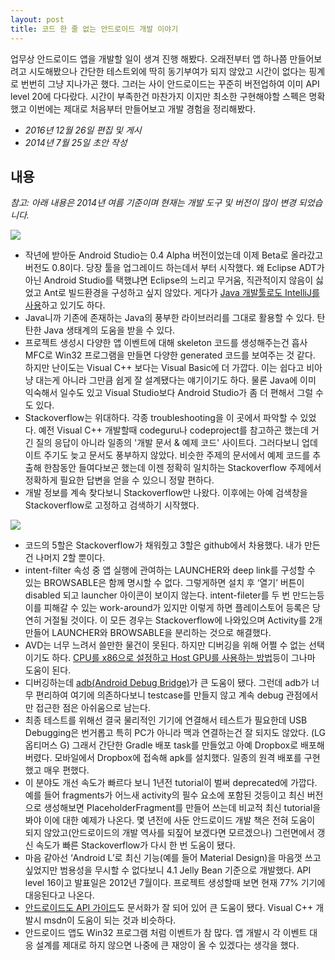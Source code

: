 ```yaml
---
layout: post
title: 코드 한 줄 없는 안드로이드 개발 이야기
---
```


<div class="message">
업무상 안드로이드 앱을 개발할 일이 생겨 진행 해봤다. 오래전부터 앱 하나쯤 만들어보려고 시도해봤으나 간단한 테스트외에 딱히 동기부여가 되지 않았고 시간이 없다는 핑계로 번번히 그냥 지나가곤 했다. 그러는 사이 안드로이드는 꾸준히 버전업하여 이미 API level 20에 다다랐다. 시간이 부족한건 마찬가지 이지만 최소한 구현해야할 스펙은 명확했고 이번에는 제대로 처음부터 만들어보고 개발 경험을 정리해봤다.
</div>

- *2016년 12월 26일 편집 및 게시*
- *2014년 7월 25일 초안 작성*

## 내용

*참고: 아래 내용은 2014년 여름 기준이며 현재는 개발 도구 및 버전이 많이 변경 되었습니다.*

<img src="https://31.media.tumblr.com/80af5408aa9b6ce288937cde4e54247a/tumblr_inline_n98vm0WqsZ1qzgoac.jpg" />

- 작년에 받아둔 Android Studio는 0.4 Alpha 버전이었는데 이제 Beta로 올라갔고 버전도 0.8이다. 당장 툴을 업그레이드 하는데서 부터 시작했다. 왜 Eclipse ADT가 아닌 Android Studio를 택했냐면 Eclipse의 느리고 무거움, 직관적이지 않음이 싫었고 Ant로 빌드환경을 구성하고 싶지 않았다. 게다가 [Java 개발툴로도 IntelliJ를 사용][1]하고 있기도 하다.
- Java니까 기존에 존재하는 Java의 풍부한 라이브러리를 그대로 활용할 수 있다. 탄탄한 Java 생태계의 도움을 받을 수 있다.
- 프로젝트 생성시 다양한 앱 이벤트에 대해 skeleton 코드를 생성해주는건 흡사 MFC로 Win32 프로그램을 만들면 다양한 generated 코드를 보여주는 것 같다. 하지만 난이도는 Visual C++ 보다는 Visual Basic에 더 가깝다. 이는 쉽다고 비아냥 대는게 아니라 그만큼 쉽게 잘 설계됐다는 얘기이기도 하다. 물론 Java에 이미 익숙해서 일수도 있고 Visual Studio보다 Android Studio가 좀 더 편해서 그럴 수도 있다.
- Stackoverflow는 위대하다. 각종 troubleshooting을 이 곳에서 파악할 수 있었다. 예전 Visual C++ 개발할때 codeguru나 codeproject를 참고하곤 했는데 거긴 질의 응답이 아니라 일종의 '개발 문서 & 예제 코드' 사이트다. 그러다보니 업데이트 주기도 늦고 문서도 풍부하지 않았다. 비슷한 주제의 문서에서 예제 코드를 추출해 한참동안 들여다보곤 했는데 이젠 정확히 일치하는 Stackoverflow 주제에서 정확하게 필요한 답변을 얻을 수 있으니 정말 편하다.
- 개발 정보를 계속 찾다보니 Stackoverflow만 나왔다. 이후에는 아예 검색창을 Stackoverflow로 고정하고 검색하기 시작했다.

<img src="https://31.media.tumblr.com/9946ca41b67a6055ce4ac2bc38f71ae5/tumblr_inline_n98vooKtOI1qzgoac.png" />

- 코드의 5할은 Stackoverflow가 채워줬고 3할은 github에서 차용했다. 내가 만든건 나머지 2할 뿐이다.
- intent-filter 속성 중 앱 실행에 관여하는 LAUNCHER와 deep link를 구성할 수 있는 BROWSABLE은 함께 명시할 수 없다. 그렇게하면 설치 후 ‘열기’ 버튼이 disabled 되고 launcher 아이콘이 보이지 않는다. intent-fileter를 두 번 만드는등 이를 피해갈 수 있는 work-around가 있지만 이렇게 하면 플레이스토어 등록은 당연히 거절될 것이다. 이 모든 경우는 Stackoverflow에 나와있으며 Activity를 2개 만들어 LAUNCHER와 BROWSABLE을 분리하는 것으로 해결했다.
- AVD는 너무 느려서 쓸만한 물건이 못된다. 하지만 디버깅을 위해 어쩔 수 없는 선택이기도 하다. [CPU를 x86으로 설정하고 Host GPU를 사용하는 방법][2]등이 그나마 도움이 된다.
- 디버깅하는데 [adb(Android Debug Bridge)][4]가 큰 도움이 됐다. 그런데 adb가 너무 편리하여 여기에 의존하다보니 testcase를 만들지 않고 계속 debug 관점에서만 접근한 점은 아쉬움으로 남는다.
- 최종 테스트를 위해선 결국 물리적인 기기에 연결해서 테스트가 필요한데 USB Debugging은 번거롭고 특히 PC가 아니라 맥과 연결하는건 잘 되지도 않았다. (LG 옵티머스 G) 그래서 간단한 Gradle 배포 task를 만들었고 아예 Dropbox로 배포해버렸다. 모바일에서 Dropbox에 접속해 apk를 설치했다. 일종의 원격 배포를 구현했고 매우 편했다.
- 이 분야도 개선 속도가 빠르다 보니 1년전 tutorial이 벌써 deprecated에 가깝다. 예를 들어 fragments가 어느새 activity의 필수 요소에 포함된 것등이고 최신 버전으로 생성해보면 PlaceholderFragment를 만들어 쓰는데 비교적 최신 tutorial을 봐야 이에 대한 예제가 나온다. 몇 년전에 사둔 안드로이드 개발 책은 전혀 도움이 되지 않았고(안드로이드의 개발 역사를 되짚어 보겠다면 모르겠으나) 그런면에서 갱신 속도가 빠른 Stackoverflow가 다시 한 번 도움이 됐다.
- 마음 같아선 ‘Android L’로 최신 기능(예를 들어 Material Design)을 마음껏 쓰고 싶었지만 범용성을 무시할 수 없다보니 4.1 Jelly Bean 기준으로 개발했다. API level 16이고 발표일은 2012년 7월이다. 프로젝트 생성할때 보면 현재 77% 기기에 대응된다고 나온다.
- [안드로이드도 API 가이드][3]도 문서화가 잘 되어 있어 큰 도움이 됐다. Visual C++ 개발시 msdn이 도움이 되는 것과 비슷하다.
- 안드로이드 앱도 Win32 프로그램 처럼 이벤트가 참 많다. 앱 개발시 각 이벤트 대응 설계를 제대로 하지 않으면 나중에 큰 재앙이 올 수 있겠다는 생각을 했다.

[1]: http://dev.likejazz.com/post/91299507871/intellij-gradle-lombok
[2]: http://stackoverflow.com/questions/1554099/why-is-the-android-emulator-so-slow
[3]: http://developer.android.com/guide/index.html
[4]: http://developer.android.com/tools/help/adb.html